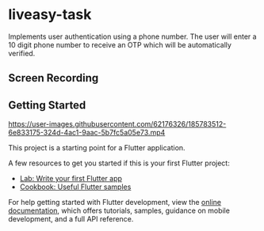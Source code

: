 # liveasy-task

Implements user authentication using a phone number. The user will enter a 10 digit phone number to receive an OTP which will be automatically verified. 

## Screen Recording



## Getting Started

https://user-images.githubusercontent.com/62176326/185783512-6e833175-324d-4ac1-9aac-5b7fc5a05e73.mp4



This project is a starting point for a Flutter application.

A few resources to get you started if this is your first Flutter project:

- [Lab: Write your first Flutter app](https://docs.flutter.dev/get-started/codelab)
- [Cookbook: Useful Flutter samples](https://docs.flutter.dev/cookbook)

For help getting started with Flutter development, view the
[online documentation](https://docs.flutter.dev/), which offers tutorials,
samples, guidance on mobile development, and a full API reference.
